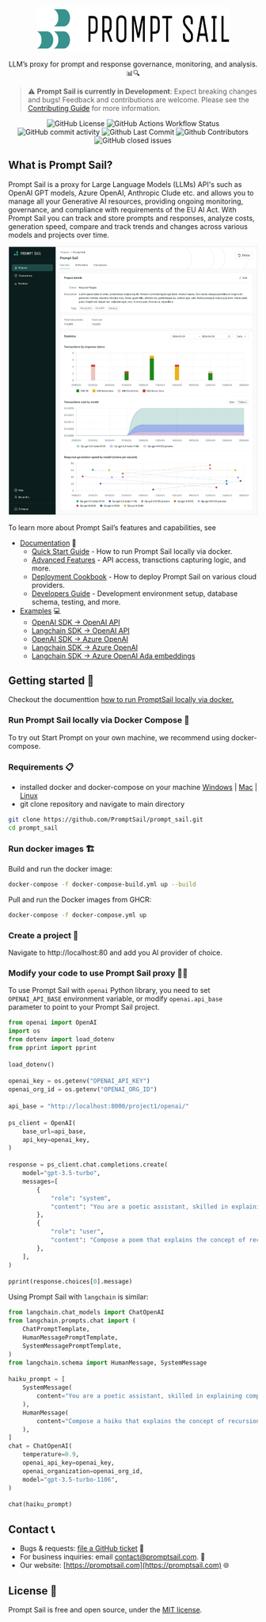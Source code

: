 

<p align="center">
  <p align="center">
    <a href="https://promptsail.com/?utm_source=github&utm_medium=logo" target="_blank">
      <img src="docs/assets/images/Logo-teal_black.png" alt="Prompt Sail" width="390" height="91">
    </a>
  </p>
  <p align="center">
    LLM’s proxy for prompt and response governance, monitoring, and analysis. 📊🔍
  </p>
</p>

> ⚠️ **Prompt Sail is currently in Development**: Expect breaking changes and bugs! Feedback and contributions are welcome. Please see the [Contributing Guide](CONTRIBUTING.md) for more information.

<p align="center">
<!-- ALL-CONTRIBUTORS-BADGE:START - Do not remove or modify this section -->
  <img alt="GitHub License" src="https://img.shields.io/github/license/promptsail/prompt_sail">
<img alt="GitHub Actions Workflow Status" src="https://img.shields.io/github/actions/workflow/status/promptsail/prompt_sail/docker-publish.yml?label=Build%20and%20Publish%20Docker">
<img alt="GitHub commit activity" src="https://img.shields.io/github/commit-activity/y/promptsail/prompt_sail"/>
  <img alt="Github Last Commit" src="https://img.shields.io/github/last-commit/promptsail/prompt_sail"/>
<img alt="Github Contributors" src="https://img.shields.io/github/contributors/promptsail/prompt_sail"/>
  <img alt="GitHub closed issues" src="https://img.shields.io/github/issues-closed/promptsail/prompt_sail"/>

</p>


## What is Prompt Sail? 

Prompt Sail is a proxy for Large Language Models (LLMs) API's such as OpenAI GPT models, Azure OpenAI, Anthropic Clude etc. and allows you to manage all your Generative AI resources, providing ongoing monitoring, governance, and compliance with requirements of the EU AI Act.
With Prompt Sail you can track and store prompts and responses, analyze costs, generation speed, compare and track trends and changes across various models and projects over time.

![Prompt Sail dashboard](/docs/assets/images/LLM_Project_dashboard_budget_v2.png)


To learn more about Prompt Sail’s features and capabilities, see 

* [Documentation](https://promptsail.github.io/prompt_sail/) 📖
   * [Quick Start Guide](https://promptsail.com/docs/quick-start-guide/) - How to run Prompt Sail locally via docker.
   * [Advanced Features](https://promptsail.com/docs/storing-transactions/) - 
   API access, transctions capturing logic, and more.
   * [Deployment Cookbook](https://promptsail.com/docs/deploy-promptsail-cookbook) - How to deploy Prompt Sail on various cloud providers.
   * [Developers Guide](https://promptsail.com/docs/development-environment/) - Development environment setup, database schema, testing, and more.
* [Examples](https://github.com/PromptSail/prompt_sail/tree/main/examples) 💻
    * [OpenAI SDK -> OpenAI API](/examples/openai_sdk_openai.ipynb)
    * [Langchain SDK -> OpenAI API](/examples/langchain_openai.ipynb)
    * [OpenAI SDK -> Azure OpenAI](/examples/openai_sdk_azure_openai.ipynb)
    * [Langchain SDK -> Azure OpenAI](/examples/langchain_azure_openai.ipynb)
    * [Langchain SDK -> Azure OpenAI Ada embeddings](/examples/langchain_azure_oai_embeddings.ipynb)

<!-- * [API Reference](https://promptsail.github.io/prompt_sail/api/). -->



## Getting started 🚀

Checkout the documenttion [how to run PromptSail locally via docker.](https://promptsail.com/docs/quick-start-guide/)


### Run Prompt Sail locally via Docker Compose 🐳

To try out Start Prompt on your own machine, we recommend using docker-compose. 

### Requirements 📋

* installed docker and docker-compose on your machine [Windows](https://docs.docker.com/docker-for-windows/install/) | [Mac](https://docs.docker.com/docker-for-mac/install/) | [Linux](https://docs.docker.com/engine/install/ubuntu/)
* git clone repository and navigate to main directory
```bash
git clone https://github.com/PromptSail/prompt_sail.git
cd prompt_sail
```



### Run docker images 🏗️

Build and run the docker image:

```bash
docker-compose -f docker-compose-build.yml up --build
```


Pull and run the Docker images from GHCR:

```bash
docker-compose -f docker-compose.yml up
```



### Create a project 📝

Navigate to http://localhost:80 and add you AI provider of choice. 


### Modify your code to use Prompt Sail proxy 👨‍💻

To use Prompt Sail with `openai` Python library, you need to set `OPENAI_API_BASE` environment variable, or
modify `openai.api_base` parameter to point to your Prompt Sail project.

```python
from openai import OpenAI
import os
from dotenv import load_dotenv
from pprint import pprint

load_dotenv()

openai_key = os.getenv("OPENAI_API_KEY")
openai_org_id = os.getenv("OPENAI_ORG_ID")

api_base = "http://localhost:8000/project1/openai/"

ps_client = OpenAI(
    base_url=api_base,
    api_key=openai_key,
)

response = ps_client.chat.completions.create(
    model="gpt-3.5-turbo",
    messages=[
        {
            "role": "system",
            "content": "You are a poetic assistant, skilled in explaining complex programming concepts with creative flair.",
        },
        {
            "role": "user",
            "content": "Compose a poem that explains the concept of recursion in programming.",
        },
    ],
)

pprint(response.choices[0].message)
```

Using Prompt Sail with `langchain` is similar:
```python
from langchain.chat_models import ChatOpenAI
from langchain.prompts.chat import (
    ChatPromptTemplate,
    HumanMessagePromptTemplate,
    SystemMessagePromptTemplate,
)
from langchain.schema import HumanMessage, SystemMessage

haiku_prompt = [
    SystemMessage(
        content="You are a poetic assistant, skilled in explaining complex programming concepts with creative flair.",
    ),
    HumanMessage(
        content="Compose a haiku that explains the concept of recursion in programming.",
    ),
]
chat = ChatOpenAI(
    temperature=0.9,
    openai_api_key=openai_key,
    openai_organization=openai_org_id,
    model="gpt-3.5-turbo-1106",
)

chat(haiku_prompt)
```

## Contact 📞

- Bugs & requests: [file a GitHub ticket](https://github.com/PromptSail/prompt_sail/issues/new/choose) 🐞
- For business inquiries: email contact@promptsail.com. 📧
- Our website: [https://promptsail.com](https://promptsail.com) 🌐


## License 📜

Prompt Sail is free and open source, under the [MIT license](LICENSE).

